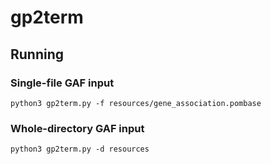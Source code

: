 # gp2term

## Running
### Single-file GAF input
```
python3 gp2term.py -f resources/gene_association.pombase
```
### Whole-directory GAF input
```
python3 gp2term.py -d resources
```
